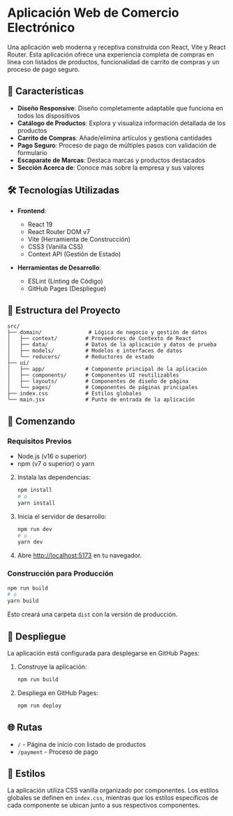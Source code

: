 # Aplicación Web de Comercio Electrónico

Una aplicación web moderna y receptiva construida con React, Vite y React Router. Esta aplicación ofrece una experiencia completa de compras en línea con listados de productos, funcionalidad de carrito de compras y un proceso de pago seguro.

## 🚀 Características

- **Diseño Responsive**: Diseño completamente adaptable que funciona en todos los dispositivos
- **Catálogo de Productos**: Explora y visualiza información detallada de los productos
- **Carrito de Compras**: Añade/elimina artículos y gestiona cantidades
- **Pago Seguro**: Proceso de pago de múltiples pasos con validación de formulario
- **Escaparate de Marcas**: Destaca marcas y productos destacados
- **Sección Acerca de**: Conoce más sobre la empresa y sus valores

## 🛠️ Tecnologías Utilizadas

- **Frontend**:
  - React 19
  - React Router DOM v7
  - Vite (Herramienta de Construcción)
  - CSS3 (Vanilla CSS)
  - Context API (Gestión de Estado)

- **Herramientas de Desarrollo**:
  - ESLint (Linting de Código)
  - GitHub Pages (Despliegue)

## 📂 Estructura del Proyecto

```
src/
├── domain/               # Lógica de negocio y gestión de datos
│   ├── context/         # Proveedores de Contexto de React
│   ├── data/            # Datos de la aplicación y datos de prueba
│   ├── models/          # Modelos e interfaces de datos
│   └── reducers/        # Reductores de estado
├── ui/
│   ├── app/             # Componente principal de la aplicación
│   ├── components/      # Componentes UI reutilizables
│   ├── layouts/         # Componentes de diseño de página
│   └── pages/           # Componentes de páginas principales
├── index.css            # Estilos globales
└── main.jsx             # Punto de entrada de la aplicación
```

## 🚀 Comenzando

### Requisitos Previos

- Node.js (v16 o superior)
- npm (v7 o superior) o yarn


2. Instala las dependencias:
   ```bash
   npm install
   # o
   yarn install
   ```

3. Inicia el servidor de desarrollo:
   ```bash
   npm run dev
   # o
   yarn dev
   ```

4. Abre [http://localhost:5173](http://localhost:5173) en tu navegador.

### Construcción para Producción

```bash
npm run build
# o
yarn build
```

Esto creará una carpeta `dist` con la versión de producción.

## 🚀 Despliegue

La aplicación está configurada para desplegarse en GitHub Pages:

1. Construye la aplicación:
   ```bash
   npm run build
   ```

2. Despliega en GitHub Pages:
   ```bash
   npm run deploy
   ```

## 🌐 Rutas

- `/` - Página de inicio con listado de productos
- `/payment` - Proceso de pago

## 🎨 Estilos

La aplicación utiliza CSS vanilla organizado por componentes. Los estilos globales se definen en `index.css`, mientras que los estilos específicos de cada componente se ubican junto a sus respectivos componentes.
